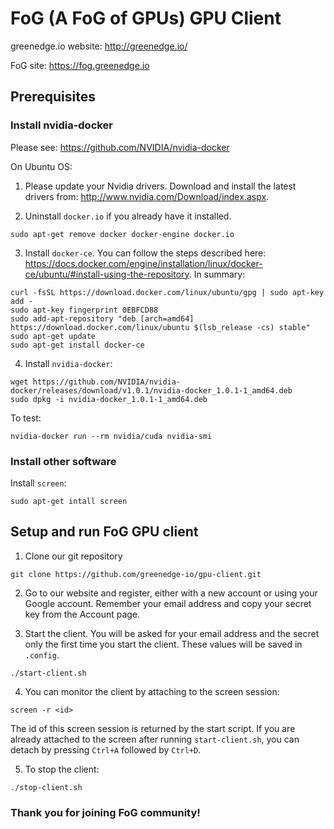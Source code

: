 # FoG (A FoG of GPUs) GPU Client

greenedge.io website: http://greenedge.io/

FoG site: https://fog.greenedge.io

## Prerequisites

### Install nvidia-docker

Please see: https://github.com/NVIDIA/nvidia-docker

On Ubuntu OS:

1. Please update your Nvidia drivers. Download and install the latest drivers from: http://www.nvidia.com/Download/index.aspx.

2. Uninstall `docker.io` if you already have it installed.
```
sudo apt-get remove docker docker-engine docker.io
```

3. Install `docker-ce`. You can follow the steps described here: https://docs.docker.com/engine/installation/linux/docker-ce/ubuntu/#install-using-the-repository. In summary:
```
curl -fsSL https://download.docker.com/linux/ubuntu/gpg | sudo apt-key add -
sudo apt-key fingerprint 0EBFCD88
sudo add-apt-repository "deb [arch=amd64] https://download.docker.com/linux/ubuntu $(lsb_release -cs) stable"
sudo apt-get update
sudo apt-get install docker-ce
```

4. Install `nvidia-docker`:
```
wget https://github.com/NVIDIA/nvidia-docker/releases/download/v1.0.1/nvidia-docker_1.0.1-1_amd64.deb
sudo dpkg -i nvidia-docker_1.0.1-1_amd64.deb
```

To test:
```
nvidia-docker run --rm nvidia/cuda nvidia-smi
```

### Install other software

Install `screen`:
```
sudo apt-get intall screen
```

## Setup and run FoG GPU client

1. Clone our git repository
```
git clone https://github.com/greenedge-io/gpu-client.git
```

2. Go to our website and register, either with a new account or using your Google account. Remember your email address and copy your secret key from the Account page.

3. Start the client. You will be asked for your email address and the secret only the first time you start the client. These values will be saved in `.config`.
```
./start-client.sh
```

4. You can monitor the client by attaching to the screen session:
```
screen -r <id>
```
The id of this screen session is returned by the start script. If you are already attached to the screen after running `start-client.sh`, you can detach by pressing `Ctrl+A` followed by `Ctrl+D`.

5. To stop the client:
```
./stop-client.sh
```

### Thank you for joining FoG community! 
